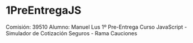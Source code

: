 # 1PreEntregaJS
Comisión: 39510
Alumno: Manuel Lus
1º Pre-Entrega Curso JavaScript - 
Simulador de Cotización Seguros - Rama Cauciones


